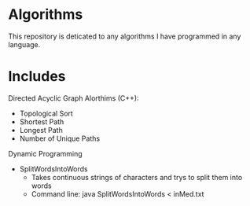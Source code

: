 # Algorithms
This repository is deticated to any algorithms I have programmed in any language.

# Includes
Directed Acyclic Graph Alorthims (C++):
 - Topological Sort
 - Shortest Path
 - Longest Path
 - Number of Unique Paths

Dynamic Programming
 - SplitWordsIntoWords
    - Takes continuous strings of characters and trys to split them into words
    - Command line: java SplitWordsIntoWords < inMed.txt

